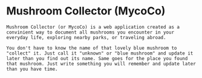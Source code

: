 # Mushroom Collector (MycoCo)
    
    Mushroom Collector (or MycoCo) is a web application created as a convinient way to document all mushrooms you encounter in your everyday life, exploring nearby parks, or traveling abroad.
    
    You don't have to know the name of that lovely blue mushroom to "collect" it. Just call it "unknown" or "blue mushroom" and update it later than you find out its name. Same goes for the place you found that mushroom. Just write something you will remember and update later than you have time.
    